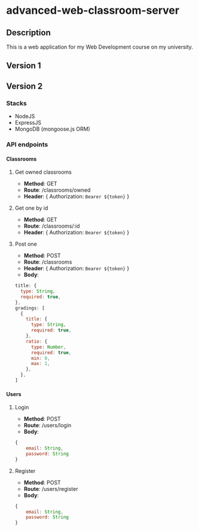 # advanced-web-classroom-server

## Description

This is a web application for my Web Development course on my university.

## Version 1

## Version 2

### Stacks

- NodeJS
- ExpressJS
- MongoDB (mongoose.js ORM)

### API endpoints

#### Classrooms

1.  Get owned classrooms
    - **Method**: GET
    - **Route**: /classrooms/owned
    - **Header**: {
      Authorization: `Bearer ${token}`
      }
2.  Get one by id
    - **Method**: GET
    - **Route**: /classrooms/:id
    - **Header**: {
      Authorization: `Bearer ${token}`
      }
3.  Post one

    - **Method**: POST
    - **Route**: /classrooms
    - **Header**: {
      Authorization: `Bearer ${token}`
      }
    - **Body**:

    ```javascript
    title: {
      type: String,
      required: true,
    },
    gradings: [
      {
        title: {
          type: String,
          required: true,
        },
        ratio: {
          type: Number,
          required: true,
          min: 0,
          max: 1,
        },
      },
    ]
    ```

#### Users

1. Login

   - **Method**: POST
   - **Route**: /users/login
   - **Body**:

   ```javascript
   {
       email: String,
       password: String
   }
   ```

2. Register

   - **Method**: POST
   - **Route**: /users/register
   - **Body**:

   ```javascript
   {
       email: String,
       password: String
   }
   ```
